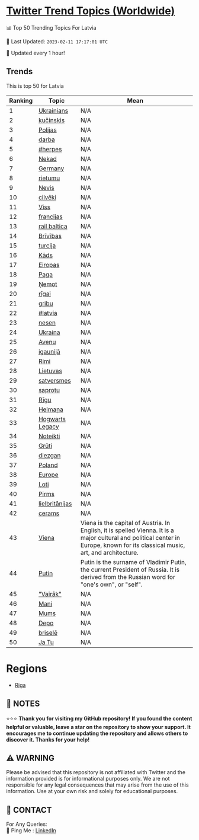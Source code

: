 [Twitter Trend Topics (Worldwide)](https://github.com/ErcinDedeoglu/Twitter-Trend-Topics)
==========


📊 Top 50 Trending Topics For Latvia

📆 Last Updated: `2023-02-11 17:17:01 UTC`

🔧 Updated every 1 hour!


## Trends

This is top 50 for Latvia

| Ranking | Topic | Mean |
| ------- | ------------ | ------------ |
| 1 | [Ukrainians](http://twitter.com/search?q=Ukrainians) | N/A |
| 2 | [kučinskis](http://twitter.com/search?q=ku%c4%8dinskis) | N/A |
| 3 | [Polijas](http://twitter.com/search?q=Polijas) | N/A |
| 4 | [darba](http://twitter.com/search?q=darba) | N/A |
| 5 | [#herpes](http://twitter.com/search?q=%23herpes) | N/A |
| 6 | [Nekad](http://twitter.com/search?q=Nekad) | N/A |
| 7 | [Germany](http://twitter.com/search?q=Germany) | N/A |
| 8 | [rietumu](http://twitter.com/search?q=rietumu) | N/A |
| 9 | [Nevis](http://twitter.com/search?q=Nevis) | N/A |
| 10 | [cilvēki](http://twitter.com/search?q=cilv%c4%93ki) | N/A |
| 11 | [Viss](http://twitter.com/search?q=Viss) | N/A |
| 12 | [francijas](http://twitter.com/search?q=francijas) | N/A |
| 13 | [rail baltica](http://twitter.com/search?q=rail+baltica) | N/A |
| 14 | [Brīvības](http://twitter.com/search?q=Br%c4%abv%c4%abbas) | N/A |
| 15 | [turcija](http://twitter.com/search?q=turcija) | N/A |
| 16 | [Kāds](http://twitter.com/search?q=K%c4%81ds) | N/A |
| 17 | [Eiropas](http://twitter.com/search?q=Eiropas) | N/A |
| 18 | [Paga](http://twitter.com/search?q=Paga) | N/A |
| 19 | [Ņemot](http://twitter.com/search?q=%c5%85emot) | N/A |
| 20 | [rīgai](http://twitter.com/search?q=r%c4%abgai) | N/A |
| 21 | [gribu](http://twitter.com/search?q=gribu) | N/A |
| 22 | [#latvia](http://twitter.com/search?q=%23latvia) | N/A |
| 23 | [nesen](http://twitter.com/search?q=nesen) | N/A |
| 24 | [Ukraina](http://twitter.com/search?q=Ukraina) | N/A |
| 25 | [Avenu](http://twitter.com/search?q=Avenu) | N/A |
| 26 | [igaunijā](http://twitter.com/search?q=igaunij%c4%81) | N/A |
| 27 | [Rimi](http://twitter.com/search?q=Rimi) | N/A |
| 28 | [Lietuvas](http://twitter.com/search?q=Lietuvas) | N/A |
| 29 | [satversmes](http://twitter.com/search?q=satversmes) | N/A |
| 30 | [saprotu](http://twitter.com/search?q=saprotu) | N/A |
| 31 | [Rīgu](http://twitter.com/search?q=R%c4%abgu) | N/A |
| 32 | [Helmaņa](http://twitter.com/search?q=Helma%c5%86a) | N/A |
| 33 | [Hogwarts Legacy](http://twitter.com/search?q=Hogwarts+Legacy) | N/A |
| 34 | [Noteikti](http://twitter.com/search?q=Noteikti) | N/A |
| 35 | [Grūti](http://twitter.com/search?q=Gr%c5%abti) | N/A |
| 36 | [diezgan](http://twitter.com/search?q=diezgan) | N/A |
| 37 | [Poland](http://twitter.com/search?q=Poland) | N/A |
| 38 | [Europe](http://twitter.com/search?q=Europe) | N/A |
| 39 | [Ļoti](http://twitter.com/search?q=%c4%bboti) | N/A |
| 40 | [Pirms](http://twitter.com/search?q=Pirms) | N/A |
| 41 | [lielbritānijas](http://twitter.com/search?q=lielbrit%c4%81nijas) | N/A |
| 42 | [cerams](http://twitter.com/search?q=cerams) | N/A |
| 43 | [Viena](http://twitter.com/search?q=Viena) | Viena is the capital of Austria. In English, it is spelled Vienna. It is a major cultural and political center in Europe, known for its classical music, art, and architecture. |
| 44 | [Putin](http://twitter.com/search?q=Putin) | Putin is the surname of Vladimir Putin, the current President of Russia. It is derived from the Russian word for "one's own", or "self". |
| 45 | ["Vairāk"](http://twitter.com/search?q=%22Vair%c4%81k%22) | N/A |
| 46 | [Mani](http://twitter.com/search?q=Mani) | N/A |
| 47 | [Mums](http://twitter.com/search?q=Mums) | N/A |
| 48 | [Depo](http://twitter.com/search?q=Depo) | N/A |
| 49 | [briselē](http://twitter.com/search?q=brisel%c4%93) | N/A |
| 50 | [Ja Tu](http://twitter.com/search?q=Ja+Tu) | N/A |



# Regions

* [Riga](</Latvia/Riga.md>)



## 📝 NOTES

⭐⭐⭐ **Thank you for visiting my GitHub repository! If you found the content helpful or valuable, leave a star on the repository to show your support. It encourages me to continue updating the repository and allows others to discover it. Thanks for your help!**


## ⚠️ WARNING

Please be advised that this repository is not affiliated with Twitter and the information provided is for informational purposes only. We are not responsible for any legal consequences that may arise from the use of this information. Use at your own risk and solely for educational purposes.


## 📨 CONTACT

 For Any Queries:  
            🏓 Ping Me : [LinkedIn](https://www.linkedin.com/in/ercindedeoglu/)

